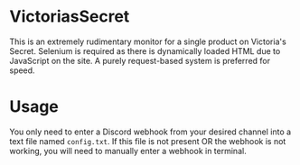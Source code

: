 # VictoriasSecret
This is an extremely rudimentary monitor for a single product on Victoria's Secret. Selenium is required as there is dynamically loaded HTML due to JavaScript on the site. A purely request-based system is preferred for speed.

# Usage
You only need to enter a Discord webhook from your desired channel into a text file named `config.txt`.
If this file is not present OR the webhook is not working, you will need to manually enter a webhook in terminal.


